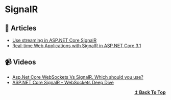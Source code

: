 # SignalR

## 📝 Articles

- [Use streaming in ASP.NET Core SignalR](https://docs.microsoft.com/en-us/aspnet/core/signalr/streaming?view=aspnetcore-5.0)
- [Real-time Web Applications with SignalR in ASP.NET Core 3.1](https://procodeguide.com/programming/real-time-web-with-signalr-in-aspnet-core/)

## 📹 Videos

- [Asp.Net Core WebSockets Vs SignalR. Which should you use?](https://www.youtube.com/watch?v=ycVgXe6v1VQ)
- [ASP.NET Core SignalR - WebSockets Deep Dive](https://www.youtube.com/watch?v=6W5gmRgmbuc)

<div align="right">
  <b><a href="#contents">↥ Back To Top</a></b>
</div>
